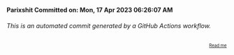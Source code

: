 **Parixshit Committed on: Mon, 17 Apr 2023 06:26:07 AM** <!-- 047b77e6-3d38-4029-96db-e9d81ffd47b1 -->

###### This is an automated commit generated by a GitHub Actions workflow.

<div align="right"><sub><sup><a href="https://github.com/Parixshit/AutoCommit.git">Read me</a></sup></sub></div>
